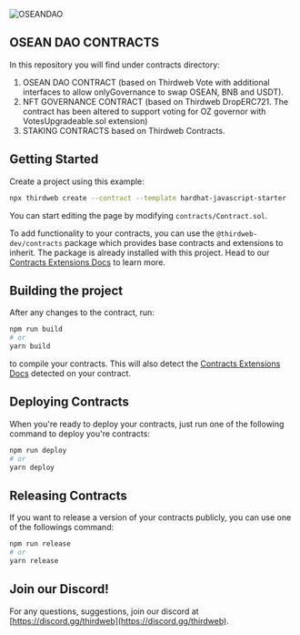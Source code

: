 ![OSEANDAO](https://osean.online/theme-assets/images/bannerBridge.jpg)

## OSEAN DAO CONTRACTS
In this repository you will find under contracts directory:

1) OSEAN DAO CONTRACT (based on Thirdweb Vote with additional interfaces to allow onlyGovernance to swap OSEAN, BNB and USDT).
2) NFT GOVERNANCE CONTRACT (based on Thirdweb DropERC721. The contract has been altered to support voting for OZ governor with VotesUpgradeable.sol extension)
3) STAKING CONTRACTS based on Thirdweb Contracts.


## Getting Started

Create a project using this example:

```bash
npx thirdweb create --contract --template hardhat-javascript-starter
```

You can start editing the page by modifying `contracts/Contract.sol`.

To add functionality to your contracts, you can use the `@thirdweb-dev/contracts` package which provides base contracts and extensions to inherit. The package is already installed with this project. Head to our [Contracts Extensions Docs](https://portal.thirdweb.com/contractkit) to learn more.

## Building the project

After any changes to the contract, run:

```bash
npm run build
# or
yarn build
```

to compile your contracts. This will also detect the [Contracts Extensions Docs](https://portal.thirdweb.com/contractkit) detected on your contract.

## Deploying Contracts

When you're ready to deploy your contracts, just run one of the following command to deploy you're contracts:

```bash
npm run deploy
# or
yarn deploy
```

## Releasing Contracts

If you want to release a version of your contracts publicly, you can use one of the followings command:

```bash
npm run release
# or
yarn release
```

## Join our Discord!

For any questions, suggestions, join our discord at [https://discord.gg/thirdweb](https://discord.gg/thirdweb).
